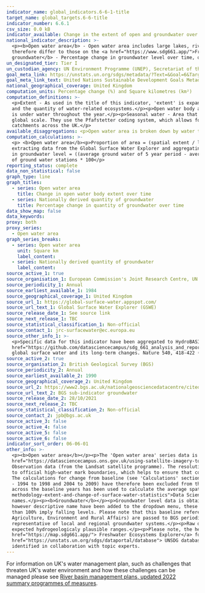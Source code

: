 ```yaml
---
indicator_name: global_indicators.6-6-1-title
target_name: global_targets.6-6-title
indicator_number: 6.6.1
csv_size: 0.0 kB
indicator_available: Change in the extent of open and groundwater over time
national_indicator_description: >-
  <p><b>Open water area</b> - Open water area includes large lakes, rivers, estuaries and artificial waterbodies. The data presented for this series has been constrained to official high-water mark boundaries, which helps ensure that coastal water is not included in estimates. Measures
  therefore differ to those on the <a href="https://www.sdg661.app/">Freshwater Ecosystems Explorer</a>, a Global Surface Water Explorer (GSWE) platform for presenting data specifically for this indicator. See Other Information for more details.</p><p><b>Nationally derived quantity of
  groundwater</b> - Percentage change in groundwater level over time, of major groundwater aquifers. Data are provided by the British Geological Survey (BGS).</p><p>
un_designated_tier: Tier I
un_custodian_agency: UN Environment Programme (UNEP), Secretariat of the Ramsar Convention on Wetlands
goal_meta_link: https://unstats.un.org/sdgs/metadata/?Text=&Goal=6&Target=6.6
goal_meta_link_text: United Nations Sustainable Development Goals Metadata (PDF 4.0 MB)
national_geographical_coverage: United Kingdom
computation_units: Percentage change (%) and Square kilometres (km²)
computation_definitions: >-
  <p>Extent - As used in the title of this indicator, 'extent' is expanded beyond spatial extent to capture additional basic parameters needed for the protection and restoration of water-related ecosystems. Extent includes three components - the spatial extent or surface area, the quality,
  and the quantity of water-related ecosystems.</p><p>Open water body area - Area of surface water unobstructed by aquatic vegetation. This includes the following 3 water-related ecosystem categories - rivers and estuaries, lakes, and artificial waterbodies. <p>Permanent water - Area that
  is under water throughout the year.</p><p>Seasonal water - Area that is under water for less than 12 months a year.</p><p>Ephemeral water - Area that is episodically under water in different years.</p><p>HydroBASINS - A series of polygon layers that depict watershed boundaries at a
  global scale. They use the Pfafstetter coding system, which allows for analysis of catchment topology. Catchments  can be broken down  into smaller sub-basins; with each subdivision, the Pfafstetter level increases. Here, a Pfafstetter level of 6 was used, giving us data for 38
  catchments across the UK.</p>
available_disaggregations: <p>Open water area is broken down by water type - permanent, seasonal, and ephemeral.</p><p>Open water and Nationally derived groundwater level are both broken down by geography (HydroBASISNS). Each HydroBASISNS starts with a unique HydroBASINS code, which is followed with a description of where the basin is. This description is not an official part of the HydroBASINS name.</p><p>There are more data and disaggregation options available from the <a href="https://unstats.un.org/sdgs/dataportal/database">UNSDG database</a> (official estimates by the UN using the GSWE) not reported here.</p>
computation_calculations: >-
  <p> <b>Open water area</b><p>Proportion of area = (spatial extent / land area) x 100</p><p>Percent change in spatial extent from baseline = ((average spatial extent of 5 year period - average spatial extent from 2001-2005) / average spatial extent from 2001-2005) x 100</p><p>Code for
  extracting data from the Global Surface Water Explorer and aggregating water to UK boundaries and HydroBasins can be found in the <a href="https://github.com/datasciencecampus/sdg_661_analysis_and_reporting">Data Science Campus GitHub</a>.</p><p><b>Groundwater </b></p><p>Percent change
  in groundwater level = ((average ground water of 5 year period - average groundwater level from 1990-1994) / average spatial extent from 1990-1994) x 100</p><p> Average % change across hydrobasins = (sum of percent change in groundwater level from all groundwater stations)/ total number
  of ground water stations * 100</p>
reporting_status: complete
data_non_statistical: false
graph_type: line
graph_titles:
  - series: Open water area
    title: Change in open water body extent over time
  - series: Nationally derived quantity of groundwater
    title: Percentage change in quantity of groundwater over time
data_show_map: false
data_keywords:
proxy: both
proxy_series:
  - Open water area
graph_series_breaks:
  - series: Open water area
    unit: Square km
    label_content: 
  - series: Nationally derived quantity of groundwater
    label_content: 
source_active_1: true
source_organisation_1: European Commission's Joint Research Centre, UN Environment, and Google 
source_periodicity_1: Annual
source_earliest_available_1: 1984
source_geographical_coverage_1: United Kingdom
source_url_1: https://global-surface-water.appspot.com/
source_url_text_1: Global Surface Water Explorer (GSWE)
source_release_date_1: See source link
source_next_release_1: TBC
source_statistical_classification_1: Non-official
source_contact_1: jrc-surfacewater@ec.europa.eu
source_other_info_1: >-
  <p>Specific data for this indicator have been aggregated to HydroBASINs Pfaffstetter level 6 using official UK boundaries. The data shown for this indicator and the code used to produce them can be found on the ONS <a
  href="https://github.com/datasciencecampus/sdg_661_analysis_and_reporting"> Data Science Campus Github</a>. Users can obtain the latest data by running this code.</p><p>GSWE methodology - Jean-Francois Pekel, Andrew Cottam, Noel Gorelick, Alan S. Belward, High-resolution mapping of
  global surface water and its long-term changes. Nature 540, 418-422 (2016). (doi:10.1038/nature20584)</p>
source_active_2: true
source_organisation_2: British Geological Survey (BGS)
source_periodicity_2: Annual
source_earliest_available_2: 1990
source_geographical_coverage_2: United Kingdom
source_url_2: https://www2.bgs.ac.uk/nationalgeosciencedatacentre/citedData/catalogue/ff1a56d7-7b68-4006-a7f2-45cfe4fd66ae.html
source_url_text_2: BGS sub-indicator groundwater 
source_release_date_2: 28/10/2021
source_next_release_2: TBC
source_statistical_classification_2: Non-official
source_contact_2: jpb@bgs.ac.uk
source_active_3: false
source_active_4: false
source_active_5: false
source_active_6: false
indicator_sort_order: 06-06-01
other_info: >-
  <p><b>Open water area</b></p><p>The 'Open water area' series data is derived from the Global Surface Water Explorer (GSWE) but has undergone further refinement to ensure coastal water is not included in the estimate. Therefore, values differ to those on GSWE. Please see the blog <a
  href="https://datasciencecampus.ons.gov.uk/using-satellite-imagery-to-report-changes-to-water-bodies-for-sdg-6-6-1">Using satellite imagery to report changes to water bodies for SDG 6.6.1</a> for more information on this indicator.</p><p>Data for open water is derived from Earth
  Observation data (from the Landsat satellite programme). The resolution used does not pick up smaller waterbodies (including, small lakes, rivers and streams). These data can be downloaded from the Global Surface Water Explorer (GSWE).</p><p>The data presented here have been constrained
  to official high-water mark boundaries, which helps to ensure that coastal water is not included in estimate. Measures therefore differ to those on <a href="https://www.sdg661.app/">Freshwater Ecosystems Explorer</a>, a GSWE platform for presenting data specifically for this indicator.
  The calculations for change from baseline (see 'Calculations' section above) are also slightly different from the ones described in the global UN metadata for the indicator.</p><p>Persistent cloud cover can impact the quality of data collection. Anomalous years (likely due to cloud cover
  - 1994 to 1998 and 2004 to 2009) have therefore been excluded from the data presented here, with the exception of the baseline. The baseline period of 2001 to 2005 includes the anomalous years 2004 and 2005. To mitigate the impact of variable cloud cover, the modal value of each pixel
  across the baseline years has been used to calculate the average spatial extent in the baseline period. Further details on the source data and mitigating the impacts of these anomalous periods is provided in the <a href="https://datasciencecampus.ons.gov.uk/projects/quality-and-
  methodology-extent-and-change-of-surface-water-statistics">Data Science Campus Quality and Methodology document</a>.</p><p>HydroBASIN catchments are identified with numbers, however we have added descriptive names to each catchment in the dropdown menu - these are not official
  names.</p><p><b>Groundwater</b></p><p>Groundwater level data is obtained from BGS WellMaster database, derived from 154 groundwater level monitoring stations to provide groundwater estimates for 19 of the 34 HydroBasins in the UK. HydroBasin catchments are identified with numbers,
  however descriptive name have been added to the dropdown menu, these are not official names.</p><p>The chosen five-year reference period for the analysis is 1990 to 1994. Values greater than 100% imply average groundwater levels have risen since the period 1990 to 1994, while values less
  than 100% imply falling levels. Please note that this baseline reference contains a period of draught for the UK</p><p>The data monitored by measuring authorities in each nation (Environment Agency, Scottish Environment Protection Agency, Natural Resources Wales, Department of
  Agriculture, Environment and Rural Affairs) are passed to BGS periodically. All chosen sites have the following - monitoring frequencies of greater than one observation a month, are monitoring boreholes where groundwater levels are not systematically affected by abstraction, and are
  representative of local and regional groundwater systems.</p><p>Raw data is quality assured by measuring authority and are expected to be accurate to less than +/- 0.01 metre for data collected since 1990. On receipt by BGS an additional check is made to ensure all values fall within
  expected hydrogeologicaly plausible ranges.</p><p>Please note, the headline figure for UK show average percentage change across hydrobasins for which values are available (not all hydrobasins are represented), not the % change across hydrobasins.</p><p>See<a
  href="https://map.sdg661.app/"> Freshwater Ecosystems Explorer</a> for further information and additional data available. Also, estimated values for UK SDG global reporting on lake water quality, reservoir, and wetlands surface area are available from the <a
  href="https://unstats.un.org/sdgs/dataportal/database"> UNSDG database</a>.</p> Part of indicator is being used as an approximation of the UN SDG Indicator. Where possible, we will work to identify or develop UK data to meet the global indicator specification. This indicator has been
  identified in collaboration with topic experts.
---
```

For information on UK's water management plan, such as challenges that threaten UK's water environment and how these challenges can be managed please see <a href="https://www.gov.uk/guidance/river-basin-management-plans-updated-2022-summary-programmes-of-measures"> River basin management plans, updated 2022 summary programmes of measures</a>. 
